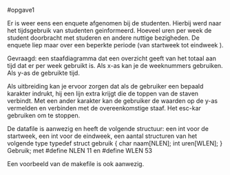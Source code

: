 #opgave1

Er is weer eens een enquete afgenomen bij de studenten. Hierbij werd naar het
tijdsgebruik van studenten geinformeerd. Hoeveel uren per week de student
doorbracht met studeren en andere nuttige bezigheden. De enquete liep maar
over een beperkte periode (van startweek tot eindweek ).

Gevraagd: een staafdiagramma dat een overzicht geeft van het totaal aan 
	tijd dat er per week gebruikt is. 
	Als x-as kan je de weeknummers gebruiken.
	Als y-as de gebruikte tijd.

Als uitbreiding kan je ervoor zorgen dat als de gebruiker een bepaald karakter
indrukt, hij een lijn extra krijgt die de toppen van de staven verbindt. Met
een ander karakter kan de gebruiker de waarden op de y-as vermelden en verbinden
met de overeenkomstige staaf. Het esc-kar gebruiken om te stoppen.

De datafile is aanwezig en heeft de volgende structuur:
	een int voor de startweek,
	een int voor de eindweek,
	een aantal structuren van het volgende type
		typedef struct gebruik
        		{
            		char naam[NLEN];
            		int uren[WLEN];
        		} Gebruik;
	met #define NLEN 11 en #define WLEN 53

Een voorbeeld van de makefile is ook aanwezig.

